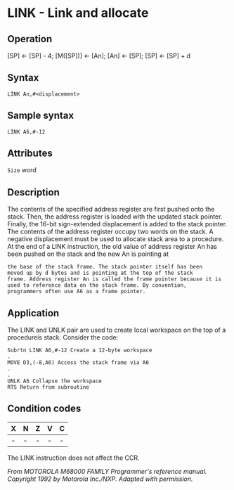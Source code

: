 # LINK - Link and allocate

## Operation
[SP] ← [SP] - 4; [M([SP])] ← [An];
[An] ← [SP]; [SP] ← [SP] + d

## Syntax
```assembly
LINK An,#<displacement>
```

## Sample syntax
```assembly
LINK A6,#-12
```

## Attributes
`Size` word

## Description
The contents of the specified address register are first pushed
onto the stack. Then, the address register is loaded with the
updated stack pointer. Finally, the 16-bit sign-extended
displacement is added to the stack pointer. The contents of the
address register occupy two words on the stack. A negative
displacement must be used to allocate stack area to a procedure.
At the end of a LINK instruction, the old value of address register
An has been pushed on the stack and the new An is pointing at


```
the base of the stack frame. The stack pointer itself has been
moved up by d bytes and is pointing at the top of the stack
frame. Address register An is called the frame pointer because it is
used to reference data on the stack frame. By convention,
programmers often use A6 as a frame pointer.
```
## Application
The LINK and UNLK pair are used to create local workspace on the
top of a procedureís stack. Consider the code:

```
Subrtn LINK A6,#-12 Create a 12-byte workspace
.
MOVE D3,(-8,A6) Access the stack frame via A6
.
.
UNLK A6 Collapse the workspace
RTS Return from subroutine
```
## Condition codes
|X|N|Z|V|C|
|--|--|--|--|--|
|-|-|-|-|-|

The LINK instruction does not affect the CCR.

*From MOTOROLA M68000 FAMILY Programmer's reference manual. Copyright 1992 by Motorola Inc./NXP. Adapted with permission.*
